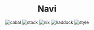 <div align="center">

# Navi

![cabal](https://github.com/tbidne/navi/workflows/cabal/badge.svg?branch=main)
![stack](https://github.com/tbidne/navi/workflows/stack/badge.svg?branch=main)
![nix](https://github.com/tbidne/navi/workflows/nix/badge.svg?branch=main)
![haddock](https://github.com/tbidne/navi/workflows/haddock/badge.svg?branch=main)
![style](https://github.com/tbidne/navi/workflows/style/badge.svg?branch=main)

</div>
